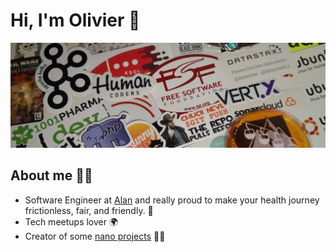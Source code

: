 # Hi, I'm Olivier 👋

[![Tech constellation](https://raw.githubusercontent.com/magnasilvar/magnasilvar/master/tech-constellation.jpg)](https://oliviermistral.fr)

## About me 👨‍🚀
- Software Engineer at [Alan](https://github.com/alan-eu) and really proud to make your health journey frictionless, fair, and friendly. 💚
- Tech meetups lover 🌍
- Creator of some [nano projects](https://oliviermistral.fr/#nanoprojects) 👨‍💻
